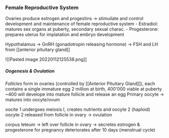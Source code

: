 ### Female Reproductive System

Ovaries produce estrogen and progestins -> stimuilate and control development and maintenance of female reproductive system
	-	Estradiol: matures sex organs at puberty, secondary sexual charac.
	- Progesterone: prepares uterus for implatation and embryo development

Hypothalamus -> GnRH (gonadotropin releasing hormone) -> FSH and LH from [[anterior pituitary gland]]

![[Pasted image 20220112125538.png]]

##### Oogenesis & Ovulation
*Follicles* form in ovaries (controlled by [[Anterior Pituitary Gland]]), each contains a single immature egg
2 million at birth, 400'000 viable at puberty
~400 will develope into mature follicle and release an egg
Primary oocyte -> matures into oocyte/ovum 

oocite 1 undergoes meiosis I, creates nutrients and oocyte 2 (haploid)
oocyte 2 released from follicle in ovary -> ovulation

corpus leteum -> left over follicle in ovary -> secretes estrogen & progesterone for pregnancy
deteriorates after 10 days (menstrual cycle)